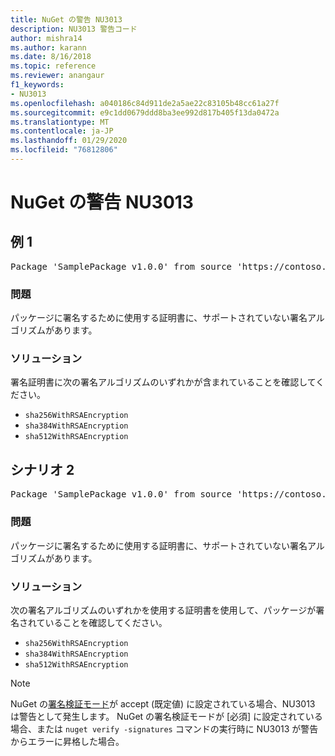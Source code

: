 ```yaml
---
title: NuGet の警告 NU3013
description: NU3013 警告コード
author: mishra14
ms.author: karann
ms.date: 8/16/2018
ms.topic: reference
ms.reviewer: anangaur
f1_keywords:
- NU3013
ms.openlocfilehash: a040186c84d911de2a5ae22c83105b48cc61a27f
ms.sourcegitcommit: e9c1dd0679ddd8ba3ee992d817b405f13da0472a
ms.translationtype: MT
ms.contentlocale: ja-JP
ms.lasthandoff: 01/29/2020
ms.locfileid: "76812806"
---
```

# <a name="nuget-warning-nu3013"></a>NuGet の警告 NU3013

## <a name="scenario-1"></a>例 1

<pre>Package 'SamplePackage v1.0.0' from source 'https://contoso.com/index.json': The signing certificate has an unsupported signature algorithm.</pre>

### <a name="issue"></a>問題

パッケージに署名するために使用する証明書に、サポートされていない署名アルゴリズムがあります。


### <a name="solution"></a>ソリューション

署名証明書に次の署名アルゴリズムのいずれかが含まれていることを確認してください。 
* `sha256WithRSAEncryption`
* `sha384WithRSAEncryption`
* `sha512WithRSAEncryption`



## <a name="scenario-2"></a>シナリオ 2

<pre>Package 'SamplePackage v1.0.0' from source 'https://contoso.com/index.json': The primary signature's certificate has an unsupported signature algorithm.</pre>

### <a name="issue"></a>問題

パッケージに署名するために使用する証明書に、サポートされていない署名アルゴリズムがあります。


### <a name="solution"></a>ソリューション

次の署名アルゴリズムのいずれかを使用する証明書を使用して、パッケージが署名されていることを確認してください。 
* `sha256WithRSAEncryption`
* `sha384WithRSAEncryption`
* `sha512WithRSAEncryption`


> [!Note]
> NuGet の[署名検証モード](../../consume-packages/installing-signed-packages.md#configure-package-signature-requirements)が accept (既定値) に設定されている場合、NU3013 は警告として発生します。 NuGet の署名検証モードが [必須] に設定されている場合、または `nuget verify -signatures` コマンドの実行時に NU3013 が警告からエラーに昇格した場合。 
